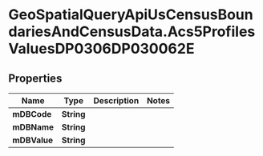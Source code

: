 # GeoSpatialQueryApiUsCensusBoundariesAndCensusData.Acs5ProfilesValuesDP0306DP030062E

## Properties

Name | Type | Description | Notes
------------ | ------------- | ------------- | -------------
**mDBCode** | **String** |  | 
**mDBName** | **String** |  | 
**mDBValue** | **String** |  | 


